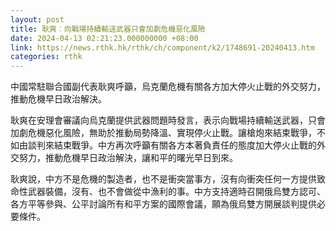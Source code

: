 ```yaml
---
layout: post
title: 耿爽︰向戰場持續輸送武器只會加劇危機惡化風險
date: 2024-04-13 02:21:23.000000000 +08:00
link: https://news.rthk.hk/rthk/ch/component/k2/1748691-20240413.htm
categories: rthk
---
```


中國常駐聯合國副代表耿爽呼籲，烏克蘭危機有關各方加大停火止戰的外交努力，推動危機早日政治解決。

耿爽在安理會審議向烏克蘭提供武器問題時發言，表示向戰場持續輸送武器，只會加劇危機惡化風險，無助於推動局勢降溫、實現停火止戰。讓槍炮來結束戰爭，不如由談判來結束戰爭。中方再次呼籲有關各方本著負責任的態度加大停火止戰的外交努力，推動危機早日政治解決，讓和平的曙光早日到來。

耿爽說，中方不是危機的製造者，也不是衝突當事方，沒有向衝突任何一方提供致命性武器裝備，沒有、也不會做從中漁利的事。中方支持適時召開俄烏雙方認可、各方平等參與、公平討論所有和平方案的國際會議，願為俄烏雙方開展談判提供必要條件。
